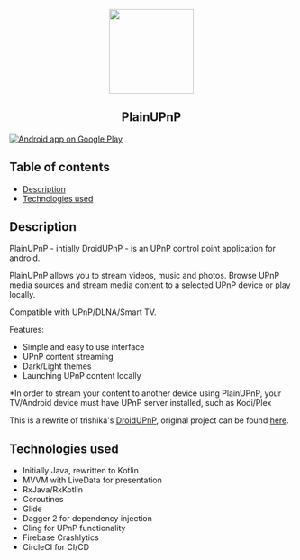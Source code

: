 <p align="center"><img src="https://github.com/m3sv/PlainUPnP/raw/master/app/src/main/ic_launcher-web.png" width="150"></p> 


<h2 align="center"><b>PlainUPnP</b></h2>
<a href="https://play.google.com/store/apps/details?id=com.m3sv.plainupnp">
  <img alt="Android app on Google Play" src="https://play.google.com/intl/en_gb/badges/images/badge_new.png" />
</a>

## Table of contents

* [Description](#description)
* [Technologies used](#technologies-used)

## Description

PlainUPnP - intially DroidUPnP - is an UPnP control point application for android.

PlainUPnP allows you to stream videos, music and photos. 
Browse UPnP media sources and stream media content to a selected UPnP device or play locally. 

Compatible with UPnP/DLNA/Smart TV.

Features: 
* Simple and easy to use interface
* UPnP content streaming
* Dark/Light themes
* Launching UPnP content locally


*In order to stream your content to another device using PlainUPnP, your TV/Android device must have UPnP server installed, such as Kodi/Plex

This is a rewrite of trishika's [DroidUPnP](https://github.com/trishika/DroidUPnP), original project can be found [here](https://github.com/trishika/DroidUPnP).

## Technologies used
* Initially Java, rewritten to Kotlin
* MVVM with LiveData for presentation 
* RxJava/RxKotlin
* Coroutines
* Glide 
* Dagger 2 for dependency injection
* Cling for UPnP functionality
* Firebase Crashlytics
* CircleCI for CI/CD
